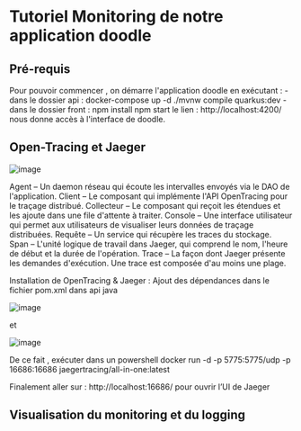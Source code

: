 # Tutoriel Monitoring de notre application doodle

## Pré-requis
Pour pouvoir commencer , on démarre l'application doodle en exécutant :
-dans le dossier api : docker-compose up -d
	                     ./mvnw compile quarkus:dev
-dans le dossier front : npm install
	                       npm start 
 le lien : http://localhost:4200/ nous donne accès à l'interface de doodle.
 
## Open-Tracing et Jaeger

![image](https://user-images.githubusercontent.com/57901216/143829912-ed348025-33a3-4936-9dd6-44eb8e1956da.png)

Agent – Un daemon réseau qui écoute les intervalles envoyés via le DAO de l'application.
Client – Le composant qui implémente l'API OpenTracing pour le traçage distribué.
Collecteur – Le composant qui reçoit les étendues et les ajoute dans une file d'attente à traiter.
Console – Une interface utilisateur qui permet aux utilisateurs de visualiser leurs données de traçage distribuées.
Requête – Un service qui récupère les traces du stockage.
Span – L'unité logique de travail dans Jaeger, qui comprend le nom, l'heure de début et la durée de l'opération.
Trace – La façon dont Jaeger présente les demandes d'exécution. Une trace est composée d'au moins une plage.


Installation de OpenTracing & Jaeger :
Ajout des dépendances dans le fichier pom.xml dans api java

![image](https://user-images.githubusercontent.com/57901216/143828633-6e273eda-ba44-4f6a-91f8-2852a0aac436.png)

et

![image](https://user-images.githubusercontent.com/57901216/143828697-c0875a87-95e5-4f88-9ece-9a0fd2c5b3b5.png)


De ce fait , exécuter dans un powershell
docker run -d -p 5775:5775/udp -p 16686:16686 jaegertracing/all-in-one:latest 

Finalement aller sur : http://localhost:16686/ 
pour ouvrir l’UI de Jaeger

## Visualisation du monitoring et du logging


